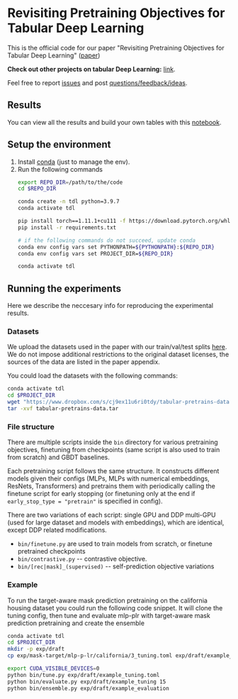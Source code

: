 # Revisiting Pretraining Objectives for Tabular Deep Learning
This is the official code for our paper "Revisiting Pretraining Objectives for Tabular Deep Learning" ([paper](https://arxiv.org/abs/2207.03208))

**Check out other projects on tabular Deep Learning:** [link](https://github.com/Yura52/rtdl#papers-and-projects).

Feel free to report [issues](https://github.com/puhsu/tabular-dl-pretrain-objectives/issues) and post [questions/feedback/ideas](https://github.com/puhsu/tabular-dl-pretrain-objectives/discussions).

## Results
You can view all the results and build your own tables with this [notebook](notebooks/Reports.ipynb).

## Setup the environment
1. Install [conda](https://docs.conda.io/en/latest/miniconda.html) (just to manage the env).
2. Run the following commands
    ```bash
    export REPO_DIR=/path/to/the/code
    cd $REPO_DIR

    conda create -n tdl python=3.9.7
    conda activate tdl

    pip install torch==1.11.1+cu111 -f https://download.pytorch.org/whl/torch_stable.html
    pip install -r requirements.txt

    # if the following commands do not succeed, update conda
    conda env config vars set PYTHONPATH=${PYTHONPATH}:${REPO_DIR}
    conda env config vars set PROJECT_DIR=${REPO_DIR}
    
    conda activate tdl
    ```

## Running the experiments

Here we describe the neccesary info for reproducing the experimental results.

### Datasets

We upload the datasets used in the paper with our train/val/test splits [here](https://www.dropbox.com/s/cj9ex11u6ri0tdy/tabular-pretrains-data.tar?dl=1). We do not impose additional restrictions to the original dataset licenses, the sources of the data are listed in the paper appendix.

You could load the datasets with the following commands:

``` bash
conda activate tdl
cd $PROJECT_DIR
wget "https://www.dropbox.com/s/cj9ex11u6ri0tdy/tabular-pretrains-data.tar?dl=1" -O tabular-pretrains-data.tar
tar -xvf tabular-pretrains-data.tar
```

### File structure

There are multiple scripts inside the `bin` directory for various pretraining objectives, finetuning from checkpoints (same script is also used to train from scratch) and GBDT baselines.

Each pretraining script follows the same structure. It constructs different models given their configs (MLPs, MLPs with numerical embeddings, ResNets, Transformers) and pretrains them with periodically calling the finetune script for early stopping (or finetuning only at the end if `early_stop_type = "pretrain"` is specified in config).

There are two variations of each script: single GPU and DDP multi-GPU (used for large dataset and models with embeddings), which are identical, except DDP related modifications. 

- `bin/finetune.py` are used to train models from scratch, or finetune pretrained checkpoints
- `bin/contrastive.py` -- contrastive objective.
- `bin/[rec|mask]_(supervised)` -- self-prediction objective variations

### Example
To run the target-aware mask prediction pretraining on the california housing dataset you could run the following code snippet. It will clone the tuning config, then tune and evaluate mlp-plr with target-aware mask prediction pretraining and create the ensemble

``` bash
conda activate tdl
cd $PROJECT_DIR
mkdir -p exp/draft
cp exp/mask-target/mlp-p-lr/california/3_tuning.toml exp/draft/example_tuning.toml

export CUDA_VISIBLE_DEVICES=0
python bin/tune.py exp/draft/example_tuning.toml
python bin/evaluate.py exp/draft/example_tuning 15
python bin/ensemble.py exp/draft/example_evaluation
```

